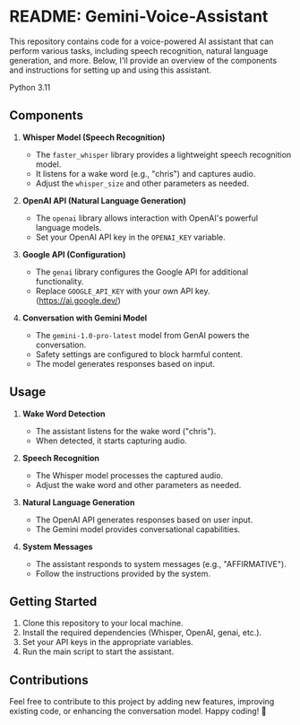 <!-- # Gemini Voice Assistant
This is a voice assistant built using Google new gemini model. 

## YouTube tutorial and preview
https://youtu.be/vfbmlRSgj9Q

<span style="color:orange">NOTE: Open AI whisper will not run on Python versions newer than 3.10. Python 3.11 and newer will not run this program.
## Authentication
Sign into your account with Bard access at https://bard.google.com/
- F12 for developer console
- Copy the values
  - Session: Go to Application → Cookies → `__Secure-1PSID` and `__Secure-1PSIDTS`. Copy the values of those.
  - Paste the values in line 10 & 11 for the token and ts_token variables inside main.py

## Installation
Clone GitHub repo.
```bash
git clone https://github.com/Ai-Austin/BardVoice
```
Change directory to bard_voice.
```bash
cd bard_voice
```
Paste your Bard Token into line 10 of the main.py file, replacing {YOUR BARD TOKEN}.
```bash
token = "{YOUR BARD TOKEN}"
```

Install Python dependencies (use pip3 if your system requires).
```bash
pip install -r requirements.txt
```
Whisper requires the command-line tool [`ffmpeg`](https://ffmpeg.org/) to be installed on your system, which is available from most package managers:
```bash
# on Ubuntu or Debian
sudo apt update && sudo apt install ffmpeg

# on Arch Linux
sudo pacman -S ffmpeg

# on MacOS using Homebrew (https://brew.sh/)
brew install ffmpeg

# on Windows using Chocolatey (https://chocolatey.org/)
choco install ffmpeg

# on Windows using Scoop (https://scoop.sh/)
scoop install ffmpeg
```
## Startup Voice Assistant
```bash
python main.py
``` -->
# README: Gemini-Voice-Assistant

This repository contains code for a voice-powered AI assistant that can perform various tasks, including speech recognition, natural language generation, and more. Below, I'll provide an overview of the components and instructions for setting up and using this assistant.

Python 3.11

## Components

1. **Whisper Model (Speech Recognition)**
   - The `faster_whisper` library provides a lightweight speech recognition model.
   - It listens for a wake word (e.g., "chris") and captures audio.
   - Adjust the `whisper_size` and other parameters as needed.

2. **OpenAI API (Natural Language Generation)**
   - The `openai` library allows interaction with OpenAI's powerful language models.
   - Set your OpenAI API key in the `OPENAI_KEY` variable.

3. **Google API (Configuration)**
   - The `genai` library configures the Google API for additional functionality.
   - Replace `GOOGLE_API_KEY` with your own API key. (https://ai.google.dev/)

4. **Conversation with Gemini Model**
   - The `gemini-1.0-pro-latest` model from GenAI powers the conversation.
   - Safety settings are configured to block harmful content.
   - The model generates responses based on input.

## Usage

1. **Wake Word Detection**
   - The assistant listens for the wake word ("chris").
   - When detected, it starts capturing audio.

2. **Speech Recognition**
   - The Whisper model processes the captured audio.
   - Adjust the wake word and other parameters as needed.

3. **Natural Language Generation**
   - The OpenAI API generates responses based on user input.
   - The Gemini model provides conversational capabilities.

4. **System Messages**
   - The assistant responds to system messages (e.g., "AFFIRMATIVE").
   - Follow the instructions provided by the system.

## Getting Started

1. Clone this repository to your local machine.
2. Install the required dependencies (Whisper, OpenAI, genai, etc.).
3. Set your API keys in the appropriate variables.
4. Run the main script to start the assistant.

## Contributions

Feel free to contribute to this project by adding new features, improving existing code, or enhancing the conversation model. Happy coding! 🚀
